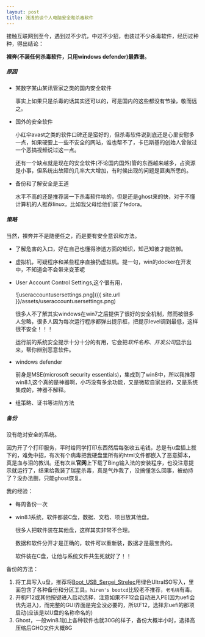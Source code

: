 ```yaml
---
layout: post
title: 浅浅的谈个人电脑安全和杀毒软件
---
```


接触互联网到至今，遇到过不少坑，中过不少招，也装过不少杀毒软件，经历过种种，得出结论：

**裸奔(不装任何杀毒软件，只用windows defender)最靠谱。**

##### 原因

* 某数字某山某讯管家之类的国内安全软件

    事实上如果只是杀毒的话其实还可以的，可是国内的这些都没有节操，敬而远之。
* 国外的安全软件

    小红伞avast之类的软件口碑还是蛮好的，但杀毒软件说到底还是心里安慰多一点，如果硬要上一些不安全的网站，谁也帮不了，卡巴斯基的创始人曾做过一个恶搞视频说过这一点。

    还有一个缺点就是现在的安全软件(不论国内国外)管的东西越来越多，占资源是小事，但系统出故障的几率大大增加，有时候出现的问题是匪夷所思的。
* 备份和了解安全是王道

    水平不高的还是推荐装一下杀毒软件啥的，但是还是ghost来的快，对于不懂计算机的人推荐linux，比如我父母给他们装了fedora。

##### 策略

当然，裸奔并不是随便任之，而是要有安全意识和方法。

* 了解危害的入口，好在自己也懂得渗透方面的知识，知己知彼才能防御。
* 虚拟机，可疑程序和某些程序直接扔虚拟机。提一句，win的docker在开发中，不知道会不会带来变革呢
* User Account Control Settings,这个很有用，

    ![useraccountusersettings.png]({{ site.url }}/assets/useraccountusersettings.png)

    很多人不了解其实windows在win7之后提供了很好的安全机制，然而被很多人忽略，很多人因为每次运行程序都弹出提示框，把提示level调到最低，这样很不安全！！！

    运行前的系统安全提示十分十分的有用，它会把*软件名称*、*开发公司*显示出来，帮你辨别恶意软件。
* windows defender

    前身是MSE(microsoft security essentials)，集成到了win8中，所以我推荐win8.1,这个真的是神器啊，小巧没有多余功能，又是微软自家出的，又是系统集成的，神器不解释。
* 组策略、证书等进阶方法

##### 备份

没有绝对安全的系统。

因为开了个打印服务，平时给同学打印东西然后每张收五毛钱，总是有u盘插上拔下的，难免中招，有次有个病毒把我硬盘里所有的html文件都嵌入了恶意脚本，真是血与泪的教训。还有次从**官网**上下载了Bing输入法的安装程序，也没注意提示就运行了，结果给我装了瑞星杀毒，真是气炸我了，没搞懂怎么回事，被劫持了？没办法删，只能ghost恢复。

我的经验：

* 每周备份一次
* win8.1系统，软件都装C盘，数据、文档、项目放其他盘。

    很多人把软件装在其他盘，这样其实非常不合理。

    数据和软件分开才是正确的，软件可以重新装，数据才是最宝贵的。

    软件装在C盘，让他与系统文件共生死就好了！！

备份的方法：

1. 将工具写入u盘，推荐将[Boot_USB_Sergei_Strelec](http://www.sergeistrelec.ru/forum/20)用绿色UltraISO写入，里面包含了各种备份和分区工具。`hiren's bootcd`比较老不推荐，`老毛桃`有毒。
2. 开机F12或其他按键进入启动选择，注意如果不F12会自动进入PE(因为uefi会优先进入)，而完整的GUI界面是完全没必要的，所以F12，选择非uefi的那项启动(应该是以U盘的名称命名的)
3. Ghost，一般win8.1加上各种软件也就30G的样子，备份大概半小时，选择高压缩后GHO文件大概8G